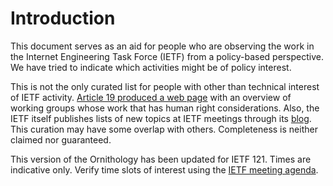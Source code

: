 # Introduction

This document serves as an aid for people who are observing the work in the Internet Engineering Task Force (IETF) from a policy-based perspective. We have tried to indicate which activities might be of policy interest.

This is not the only curated list for people with other than technical interest of IETF activity. [Article 19 produced a web page](https://almanac.article19.org/orgs/3_ietf.html) with an overview of working groups whose work that has human right considerations.  Also, the IETF itself publishes lists of new topics at IETF meetings through its [blog](https://www.ietf.org/blog/ietf121-new-topics/). This curation may have some overlap with others. Completeness is neither claimed nor guaranteed.

This version of the Ornithology has been updated for IETF 121. Times are indicative only. Verify time slots of interest using the [IETF meeting agenda](https://datatracker.ietf.org/meeting/121/agenda).
